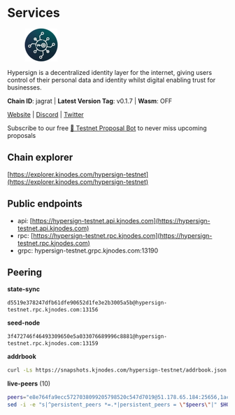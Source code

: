# Services

<figure><img src="https://raw.githubusercontent.com/kj89/cosmos-images/main/logos/hypersign.png" alt=""><figcaption></figcaption></figure>

Hypersign is a decentralized identity layer for the internet, giving  users control of their personal data and identity whilst digital  enabling trust for businesses.

**Chain ID**: jagrat | **Latest Version Tag**: v0.1.7 | **Wasm**: OFF

[Website](https://hypersign.id) | [Discord](https://discord.gg/DmuUjMrHVw) | [Twitter](https://twitter.com/hypersignchain)



Subscribe to our free [🤖 Testnet Proposal Bot](https://t.me/kjnodes_testnet_proposal_bot) to never miss upcoming proposals


## Chain explorer
[https://explorer.kjnodes.com/hypersign-testnet](https://explorer.kjnodes.com/hypersign-testnet)

## Public endpoints

* api: [https://hypersign-testnet.api.kjnodes.com](https://hypersign-testnet.api.kjnodes.com)
* rpc: [https://hypersign-testnet.rpc.kjnodes.com](https://hypersign-testnet.rpc.kjnodes.com)
* grpc: hypersign-testnet.grpc.kjnodes.com:13190

## Peering

**state-sync**

```text
d5519e378247dfb61dfe90652d1fe3e2b3005a5b@hypersign-testnet.rpc.kjnodes.com:13156
```

**seed-node**

```text
3f472746f46493309650e5a033076689996c8881@hypersign-testnet.rpc.kjnodes.com:13159
```

**addrbook**
```bash
curl -Ls https://snapshots.kjnodes.com/hypersign-testnet/addrbook.json > $HOME/.hid-node/config/addrbook.json
```

**live-peers** (10)
```bash
peers="e8e764fa9ecc5727038099205798520c547d7019@51.178.65.184:25656,1acc83715399737cff74767e00807d1d402eb1e2@144.91.65.175:26656,d7c9b9a3c3a6c5f4ccdfb37a8358755b277271c1@3.110.226.164:26656,934324c3b4318d8438954d19a82673a3d218951b@142.132.209.236:10956,610843eda2f0388cb8e75917e8c1f63350bd3bd1@154.26.131.130:16656,d5519e378247dfb61dfe90652d1fe3e2b3005a5b@65.109.68.190:13156,bbbd2b6da27d29648b4a429885601d8a024633f8@46.166.172.249:31656,55b3cf307182091e60b774712733231a8cc7f448@89.163.132.156:31656,bd2ae9f1c42183104719f7c44be078bb7d282a61@65.109.92.241:11056,2c0379f78b655e8a386cb477e3cf3cae700c4a7f@213.239.207.175:34656"
sed -i -e "s|^persistent_peers *=.*|persistent_peers = \"$peers\"|" $HOME/.hid-node/config/config.toml
```
